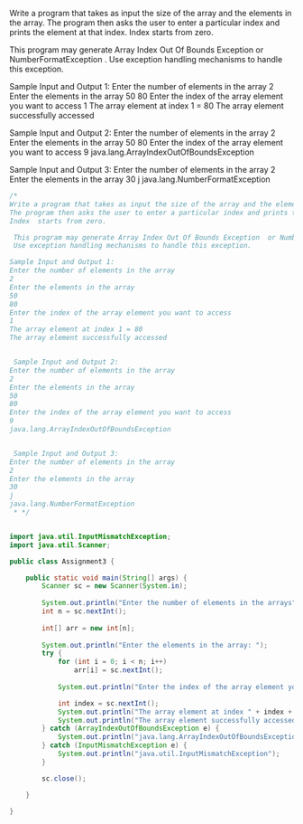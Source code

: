 Write a program that takes as input the size of the array and the elements in the array. The program then asks the user to enter a particular index and prints the element at that index. Index starts from zero.

This program may generate Array Index Out Of Bounds Exception or NumberFormatException . Use exception handling mechanisms to handle this exception.

Sample Input and Output 1: Enter the number of elements in the array 2 Enter the elements in the array 50 80 Enter the index of the array element you want to access 1 The array element at index 1 = 80 The array element successfully accessed

Sample Input and Output 2: Enter the number of elements in the array 2 Enter the elements in the array 50 80 Enter the index of the array element you want to access 9 java.lang.ArrayIndexOutOfBoundsException

Sample Input and Output 3: Enter the number of elements in the array 2 Enter the elements in the array 30 j java.lang.NumberFormatException
```java
/*
Write a program that takes as input the size of the array and the elements in the array. 
The program then asks the user to enter a particular index and prints the element at that index. 
Index  starts from zero. 

 This program may generate Array Index Out Of Bounds Exception  or NumberFormatException.  
 Use exception handling mechanisms to handle this exception. 

Sample Input and Output 1:
Enter the number of elements in the array
2
Enter the elements in the array
50
80
Enter the index of the array element you want to access
1
The array element at index 1 = 80
The array element successfully accessed


 Sample Input and Output 2:
Enter the number of elements in the array
2
Enter the elements in the array
50
80
Enter the index of the array element you want to access
9
java.lang.ArrayIndexOutOfBoundsException


 Sample Input and Output 3:
Enter the number of elements in the array
2
Enter the elements in the array
30
j
java.lang.NumberFormatException
 * */


import java.util.InputMismatchException;
import java.util.Scanner;

public class Assignment3 {

	public static void main(String[] args) {
		Scanner sc = new Scanner(System.in);
		
		System.out.println("Enter the number of elements in the arrays");
		int n = sc.nextInt();
		
		int[] arr = new int[n];
		
		System.out.println("Enter the elements in the array: ");
		try {
			for (int i = 0; i < n; i++)
				arr[i] = sc.nextInt();
		
			System.out.println("Enter the index of the array element you want to access");

			int index = sc.nextInt();
			System.out.println("The array element at index " + index + " = " + arr[index]);
			System.out.println("The array element successfully accessed");
		} catch (ArrayIndexOutOfBoundsException e) {
			System.out.println("java.lang.ArrayIndexOutOfBoundsException");
		} catch (InputMismatchException e) {
			System.out.println("java.util.InputMismatchException");
		}

		sc.close();

	}

}
```